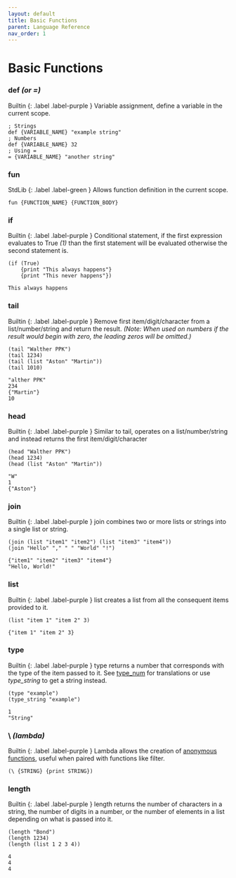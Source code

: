 ```yaml
---
layout: default
title: Basic Functions
parent: Language Reference 
nav_order: 1
---
```

# Basic Functions

### def _(or =)_
Builtin 
{: .label .label-purple }
Variable assignment, define a variable in the current scope.
```
; Strings
def {VARIABLE_NAME} "example string"
; Numbers
def {VARIABLE_NAME} 32
; Using =
= {VARIABLE_NAME} "another string"
```

### fun
StdLib
{: .label .label-green }
Allows function definition in the current scope.
```
fun {FUNCTION_NAME} {FUNCTION_BODY}
```
### if
Builtin 
{: .label .label-purple }
Conditional statement, if the first expression evaluates to True _(1)_ than the first statement will be evaluated otherwise the second statement is.
```
(if (True) 
    {print "This always happens"} 
    {print "This never happens"})
```
```
This always happens
```

### tail
Builtin 
{: .label .label-purple }
Remove first item/digit/character from a list/number/string and return the result. _(Note: When used on numbers if the result would begin with zero, the leading zeros will be omitted.)_
```
(tail "Walther PPK")
(tail 1234)
(tail (list "Aston" "Martin"))
(tail 1010)
```
```
"alther PPK"
234
{"Martin"}
10
```

### head
Builtin 
{: .label .label-purple }
Similar to tail, operates on a list/number/string and instead returns the first item/digit/character
```
(head "Walther PPK")
(head 1234)
(head (list "Aston" "Martin"))
```
```
"W"
1
{"Aston"}
```

### join
Builtin 
{: .label .label-purple }
join combines two or more lists or strings into a single list or string.
```
(join (list "item1" "item2") (list "item3" "item4"))
(join "Hello" "," " " "World" "!")
```
```
{"item1" "item2" "item3" "item4"}
"Hello, World!"
```

### list
Builtin 
{: .label .label-purple }
list creates a list from all the consequent items provided to it.
```
(list "item 1" "item 2" 3)
```
```
{"item 1" "item 2" 3}
```

### type
Builtin 
{: .label .label-purple }
type returns a number that corresponds with the type of the item passed to it. See [type_num](http://connerylang.org/constants.html#type_num) for translations or use _type_string_ to get a string instead.
```
(type "example")
(type_string "example")
```
```
1
"String"
```

### \ _(lambda)_
Builtin 
{: .label .label-purple }
Lambda allows the creation of [anonymous functions](https://en.wikipedia.org/wiki/Anonymous_function), useful when paired with functions like filter.
```
(\ {STRING} {print STRING})
```

### length
Builtin 
{: .label .label-purple }
length returns the number of characters in a string, the number of digits in a number, or the number of elements in a list depending on what is passed into it.
```
(length "Bond")
(length 1234)
(length (list 1 2 3 4))
```
```
4
4
4
```